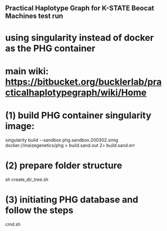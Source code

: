 ## Practical Haplotype Graph for K-STATE Beocat Machines test run
# using  singularity instead of docker as the PHG container
# main wiki: https://bitbucket.org/bucklerlab/practicalhaplotypegraph/wiki/Home

# (1) build PHG container singularity image:
singularity build --sandbox phg.sandbox.200302.simg docker://maizegenetics/phg > build.sand.out 2> build.sand.err

# (2) prepare folder structure
sh create_dir_tree.sh

# (3) initiating PHG database and follow the steps

cmd.sh




